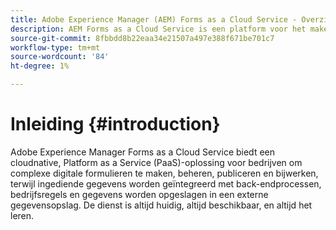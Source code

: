 ```yaml
---
title: Adobe Experience Manager (AEM) Forms as a Cloud Service - Overzicht
description: AEM Forms as a Cloud Service is een platform voor het maken, beheren en publiceren van formulieren en bedrijfsprocessen op bedrijfsniveau.
source-git-commit: 8fbbdd8b22eaa34e21507a497e388f671be701c7
workflow-type: tm+mt
source-wordcount: '84'
ht-degree: 1%

---
```



# Inleiding {#introduction}

Adobe Experience Manager Forms as a Cloud Service biedt een cloudnative, Platform as a Service (PaaS)-oplossing voor bedrijven om complexe digitale formulieren te maken, beheren, publiceren en bijwerken, terwijl ingediende gegevens worden geïntegreerd met back-endprocessen, bedrijfsregels en gegevens worden opgeslagen in een externe gegevensopslag. De dienst is altijd huidig, altijd beschikbaar, en altijd het leren.